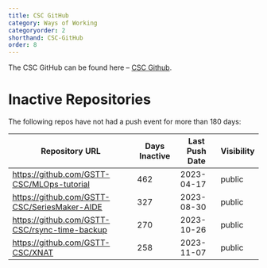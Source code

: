 ```yaml
---
title: CSC GitHub
category: Ways of Working
categoryorder: 2
shorthand: CSC-GitHub
order: 8
---
```


The CSC GitHub can be found here – <a href="https://github.com/GSTT-CSC/">CSC Github</a>.

# Inactive Repositories

The following repos have not had a push event for more than 180 days:

| Repository URL | Days Inactive | Last Push Date | Visibility |
| --- | --- | --- | --- |
| https://github.com/GSTT-CSC/MLOps-tutorial | 462 | 2023-04-17 | public |
| https://github.com/GSTT-CSC/SeriesMaker-AIDE | 327 | 2023-08-30 | public |
| https://github.com/GSTT-CSC/rsync-time-backup | 270 | 2023-10-26 | public |
| https://github.com/GSTT-CSC/XNAT | 258 | 2023-11-07 | public |
